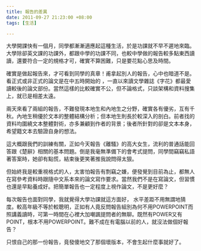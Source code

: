 ```yaml
---
title: 報告的差異
date: 2011-09-27 21:23:00 +08:00
tags: [生活]

---
```


 大學開課快有一個月，同學都漸漸適應起這種生活，於是功課就不早不遲地來臨。大學除卻英文課的功課外，都跟中學的功課不同，也較中學做的報告較多點東西讀讀，還要符合一定的規格才可，確實不算困難，只是要花點心思及時間。  
  
確實是做起報告來，才可看到同學的真章！甫拿起別人的報告，心中也暗道不是。看正式或非正式的論文是在中五時開始的 ，一直以來讀文學雜誌《字花》都最愛讀較後的論文部份。當然這樣的比較確實不公，但不論格式，只談架構和資料搜集上，就已是相差太遠。  
  
兩天來看了兩組的報告，不難發現本地生和內地生之分野，確實各有優劣，互有千秋。內地生稍優於文本的整體結構分析；但本地生則長於較深入的剖白。前者找的資料均圍繞文本整體對術，亦多兼顧到作者的背景；後者所針對的卻是文本本身，希望籍文本去驗證自身的想法。  
  
這大概跟我們的訓練有關，正如今天報告《離騷》的高大女生，流利的普通話能回答跟《楚辭》相關的基本問題。倒是我毫無準備下的會考式提問，同學間竊竊私語著答案時，她卻有點慌，結束後更笑著推我說問得太狠。  
  
但始終我是較重視格式的人，太害怕報告有剽竊之嫌，便發覺到目前為止，都無人在寫參考資料時跟隨中文系本來的論文寫作要求。當然我們不是在寫論文，但習慣也還是早點養成好。把簡單報告也一定程度上視作論文，不是更好麼？  
  
  
每次報告也面對同學，我就覺得大學功課就這方面好， 水平差距不用無謂地猜度。較高年級不等於較聰明，正如有人竟反問報告組別為何不用POWERPOINT而照講義讀時，可第一時間在心裡大加嘲諷提問者的無聊。既然有POWER又有POINT，根本不用POWERPOINT。難不成在有電腦以前的人，就沒法做個好報告？  
  
只恨自己的那一份報告，竟發傻地交了那個壞版本，不會生起什麼事就好了。
